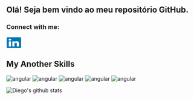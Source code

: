 ## Olá! Seja bem vindo ao meu repositório GitHub.

### Connect with me:

<a href="https://www.linkedin.com/in/ricardo-hatsugai-19259555/" target="_blank"><img align="center" alt="Ricardo-linkedin" height="30" width="40" src="https://raw.githubusercontent.com/devicons/devicon/master/icons/linkedin/linkedin-original.svg"></a>

## My Another Skills
<img src="https://cdn.icon-icons.com/icons2/2107/PNG/128/file_type_delphi_icon_130648.png" alt="angular" alt="40" height="40" style="max-width:100%;"></img>
<img src="https://cdn.icon-icons.com/icons2/1/PNG/128/social_html5_html_71.png" alt="angular" alt="40" height="40" style="max-width:100%;"></img>
<img src="https://cdn.icon-icons.com/icons2/2699/PNG/128/python_vertical_logo_icon_168039.png" alt="angular" alt="40" height="40" style="max-width:100%;"></img>
<img src="https://cdn.icon-icons.com/icons2/2415/PNG/128/c_plain_logo_icon_146610.png" alt="angular" alt="40" height="40" style="max-width:100%;"></img>
<img src="https://cdn.icon-icons.com/icons2/2148/PNG/128/c_icon_132529.png" alt="angular" alt="40" height="40" style="max-width:100%;"></img>

![Diego's github stats](https://github-readme-stats.vercel.app/api?username=ricardohatsugai&show_icons=true&count_private=true&theme=dark)
<!--*ricardohatsugai/ricardohatsugai** is a ✨ _special_ ✨ repository because its `README.md` (this file) appears on your GitHub profile.

Here are some ideas to get you started:

- 🔭 I’m currently working on ...
- 🌱 I’m currently learning ...
- 👯 I’m looking to collaborate on ...
- 🤔 I’m looking for help with ...
- 💬 Ask me about ...
- 📫 How to reach me: ...
- 😄 Pronouns: ...
- ⚡ Fun fact: ...
-->
